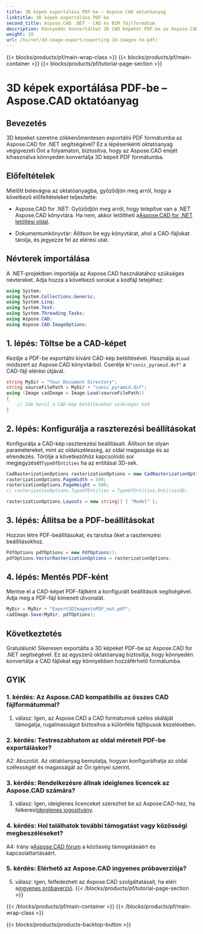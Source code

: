 ```yaml
---
title: 3D képek exportálása PDF-be – Aspose.CAD oktatóanyag
linktitle: 3D képek exportálása PDF-be
second_title: Aspose.CAD .NET - CAD és BIM fájlformátum
description: Könnyedén konvertálhat 3D CAD képeket PDF-be az Aspose.CAD for .NET segítségével. Kövesse lépésről lépésre bemutató oktatóanyagunkat a zökkenőmentes PDF-exportáláshoz.
weight: 10
url: /hu/net/3d-image-export/exporting-3d-images-to-pdf/
---
```


{{< blocks/products/pf/main-wrap-class >}}
{{< blocks/products/pf/main-container >}}
{{< blocks/products/pf/tutorial-page-section >}}

# 3D képek exportálása PDF-be – Aspose.CAD oktatóanyag

## Bevezetés

3D képeket szeretne zökkenőmentesen exportálni PDF formátumba az Aspose.CAD for .NET segítségével? Ez a lépésenkénti oktatóanyag végigvezeti Önt a folyamaton, biztosítva, hogy az Aspose.CAD erejét kihasználva könnyedén konvertálja 3D képeit PDF formátumba.

## Előfeltételek

Mielőtt belevágna az oktatóanyagba, győződjön meg arról, hogy a következő előfeltételeket teljesítette:

-  Aspose.CAD for .NET: Győződjön meg arról, hogy telepítve van a .NET Aspose.CAD könyvtára. Ha nem, akkor letöltheti a[Aspose.CAD for .NET letöltési oldal](https://releases.aspose.com/cad/net/).

- Dokumentumkönyvtár: Állítson be egy könyvtárat, ahol a CAD-fájlokat tárolja, és jegyezze fel az elérési utat.

## Névterek importálása

A .NET-projektben importálja az Aspose.CAD használatához szükséges névtereket. Adja hozzá a következő sorokat a kódfájl tetejéhez:

```csharp
using System;
using System.Collections.Generic;
using System.Linq;
using System.Text;
using System.Threading.Tasks;
using Aspose.CAD;
using Aspose.CAD.ImageOptions;
```

## 1. lépés: Töltse be a CAD-képet

 Kezdje a PDF-be exportálni kívánt CAD-kép betöltésével. Használja a`Load` módszert az Aspose.CAD könyvtárból. Cserélje ki`"conic_pyramid.dxf"` a CAD-fájl elérési útjával.

```csharp
string MyDir = "Your Document Directory";
string sourceFilePath = MyDir + "conic_pyramid.dxf";
using (Image cadImage = Image.Load(sourceFilePath))
{
    // Ide kerül a CAD-kép betöltéséhez szükséges kód
}
```

## 2. lépés: Konfigurálja a raszterezési beállításokat

 Konfigurálja a CAD-kép raszterezési beállításait. Állítson be olyan paramétereket, mint az oldalszélesség, az oldal magassága és az elrendezés. Törölje a következőhöz kapcsolódó sor megjegyzését`TypeOfEntities` ha az entitásai 3D-sek.

```csharp
CadRasterizationOptions rasterizationOptions = new CadRasterizationOptions();
rasterizationOptions.PageWidth = 500;
rasterizationOptions.PageHeight = 500;
// rasterizationOptions.TypeOfEntities = TypeOfEntities.Entities3D;

rasterizationOptions.Layouts = new string[] { "Model" };
```

## 3. lépés: Állítsa be a PDF-beállításokat

Hozzon létre PDF-beállításokat, és társítsa őket a raszterezési beállításokhoz.

```csharp
PdfOptions pdfOptions = new PdfOptions();
pdfOptions.VectorRasterizationOptions = rasterizationOptions;
```

## 4. lépés: Mentés PDF-ként

Mentse el a CAD-képet PDF-fájlként a konfigurált beállítások segítségével. Adja meg a PDF-fájl kimeneti útvonalát.

```csharp
MyDir = MyDir + "Export3DImagestoPDF_out.pdf";
cadImage.Save(MyDir, pdfOptions);
```

## Következtetés

Gratulálunk! Sikeresen exportálta a 3D képeket PDF-be az Aspose.CAD for .NET segítségével. Ez az egyszerű oktatóanyag biztosítja, hogy könnyedén konvertálja a CAD fájlokat egy könnyebben hozzáférhető formátumba.

## GYIK

### 1. kérdés: Az Aspose.CAD kompatibilis az összes CAD fájlformátummal?

1. válasz: Igen, az Aspose.CAD a CAD formátumok széles skáláját támogatja, rugalmasságot biztosítva a különféle fájltípusok kezelésében.

### 2. kérdés: Testreszabhatom az oldal méreteit PDF-be exportáláskor?

A2: Abszolút. Az oktatóanyag bemutatja, hogyan konfigurálhatja az oldal szélességét és magasságát az Ön igényei szerint.

### 3. kérdés: Rendelkezésre állnak ideiglenes licencek az Aspose.CAD számára?

 3. válasz: Igen, ideiglenes licenceket szerezhet be az Aspose.CAD-hez, ha felkeresi[Ideiglenes jogosítvány](https://purchase.aspose.com/temporary-license/).

### 4. kérdés: Hol találhatok további támogatást vagy közösségi megbeszéléseket?

 A4: Irány a[Aspose.CAD fórum](https://forum.aspose.com/c/cad/19) a közösség támogatásáért és kapcsolattartásáért.

### 5. kérdés: Elérhető az Aspose.CAD ingyenes próbaverziója?

 5. válasz: Igen, felfedezheti az Aspose.CAD szolgáltatásait, ha eléri a[ingyenes próbaverzió](https://releases.aspose.com/).
{{< /blocks/products/pf/tutorial-page-section >}}

{{< /blocks/products/pf/main-container >}}
{{< /blocks/products/pf/main-wrap-class >}}

{{< blocks/products/products-backtop-button >}}
